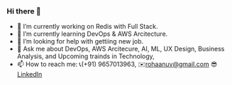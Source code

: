 ### Hi there 👋

<!--
**rohaanuv/rohaanuv** is a ✨ _special_ ✨ repository because its `README.md` (this file) appears on your GitHub profile.

Here are some ideas to get you started: -->


- 🔭 I’m currently working on Redis with Full Stack.
- 🌱 I’m currently learning DevOps & AWS Arcitecture.
- 🤔 I’m looking for help with gettiing new job.
- 💬 Ask me about DevOps, AWS Arcitecure, AI, ML, UX Design, Business Analysis, and Upcoming trainds in Technology,
- 📫 How to reach me: :telephone_receiver:(+91) 9657013963, ✉️rohaanuv@gmail.com 😎 [LinkedIn](https://www.linkedin.com/in/rohaanjoshi/)
<!-- - 😄 Pronouns: ... 
- ⚡ Fun fact: ... 
<!--- 👯 I’m looking to collaborate on ... -->

